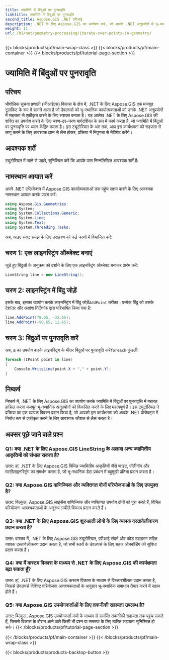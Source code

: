 ```yaml
---
title: ज्यामिति में बिंदुओं पर पुनरावृति
linktitle: ज्यामिति में बिंदुओं पर पुनरावृति
second_title: Aspose.GIS .NET एपीआई
description: .NET के लिए Aspose.GIS का अन्वेषण करें, जो आपके .NET अनुप्रयोगों में भू-स्थानिक कार्यात्मकताओं के निर्बाध एकीकरण के लिए एक शक्तिशाली टूलकिट है।
weight: 11
url: /hi/net/geometry-processing/iterate-over-points-in-geometry/
---
```


{{< blocks/products/pf/main-wrap-class >}}
{{< blocks/products/pf/main-container >}}
{{< blocks/products/pf/tutorial-page-section >}}

# ज्यामिति में बिंदुओं पर पुनरावृति

## परिचय

भौगोलिक सूचना प्रणाली (जीआईएस) विकास के क्षेत्र में, .NET के लिए Aspose.GIS एक मजबूत टूलकिट के रूप में सामने आता है जो डेवलपर्स को भू-स्थानिक कार्यात्मकताओं को उनके .NET अनुप्रयोगों में सहजता से एकीकृत करने के लिए सशक्त बनाता है। यह आलेख .NET के लिए Aspose.GIS की शक्ति का उपयोग करने के लिए चरण-दर-चरण मार्गदर्शिका के रूप में कार्य करता है, जो ज्यामिति में बिंदुओं पर पुनरावृत्ति पर ध्यान केंद्रित करता है। इस ट्यूटोरियल के अंत तक, आप इस कार्यक्षमता को सहजता से लागू करने के लिए आवश्यक ज्ञान से लैस होकर, प्रक्रिया में निपुणता से नेविगेट करेंगे।

## आवश्यक शर्तें

ट्यूटोरियल में जाने से पहले, सुनिश्चित करें कि आपके पास निम्नलिखित आवश्यक शर्तें हैं:

## नामस्थान आयात करें

अपने .NET एप्लिकेशन में Aspose.GIS कार्यात्मकताओं तक पहुंच सक्षम करने के लिए आवश्यक नामस्थान आयात करके प्रारंभ करें:

```csharp
using Aspose.Gis.Geometries;
using System;
using System.Collections.Generic;
using System.Linq;
using System.Text;
using System.Threading.Tasks;
```

अब, आइए स्पष्ट समझ के लिए उदाहरण को कई चरणों में विभाजित करें:

## चरण 1: एक लाइनस्ट्रिंग ऑब्जेक्ट बनाएं

जुड़े हुए बिंदुओं के अनुक्रम को दर्शाने के लिए एक लाइनस्ट्रिंग ऑब्जेक्ट बनाकर प्रारंभ करें:

```csharp
LineString line = new LineString();
```

## चरण 2: लाइनस्ट्रिंग में बिंदु जोड़ें

 इसके बाद, इसका उपयोग करके लाइनस्ट्रिंग में बिंदु जोड़ें`AddPoint` तरीका। प्रत्येक बिंदु को उसके देशांतर और अक्षांश निर्देशांक द्वारा परिभाषित किया गया है:

```csharp
line.AddPoint(78.65, -32.65);
line.AddPoint(-98.65, 12.65);
```

## चरण 3: बिंदुओं पर पुनरावृति करें

अब, a का उपयोग करके लाइनस्ट्रिंग के भीतर बिंदुओं पर पुनरावृति करें`foreach` कुंडली:

```csharp
foreach (IPoint point in line)
{
    Console.WriteLine(point.X + "," + point.Y);
}
```

## निष्कर्ष

निष्कर्ष में, .NET के लिए Aspose.GIS का उपयोग करके ज्यामिति में बिंदुओं पर पुनरावृत्ति में महारत हासिल करना मजबूत भू-स्थानिक अनुप्रयोगों को विकसित करने के लिए महत्वपूर्ण है। इस ट्यूटोरियल ने प्रक्रिया का एक व्यापक विवरण प्रदान किया है, जो आपको इस कार्यक्षमता को आपके .NET प्रोजेक्ट्स में निर्बाध रूप से एकीकृत करने के लिए आवश्यक कौशल से लैस करता है।

## अक्सर पूछे जाने वाले प्रश्न

### Q1: क्या .NET के लिए Aspose.GIS LineString के अलावा अन्य ज्यामितीय आकृतियों को संभाल सकता है?

उत्तर: हां, .NET के लिए Aspose.GIS विभिन्न ज्यामितीय आकृतियों जैसे प्वाइंट, पॉलीगॉन और मल्टीलाइनस्ट्रिंग का समर्थन करता है, जो भू-स्थानिक डेटा प्रबंधन में बहुमुखी प्रतिभा प्रदान करता है।

### Q2: क्या Aspose.GIS वाणिज्यिक और व्यक्तिगत दोनों परियोजनाओं के लिए उपयुक्त है?

उत्तर: बिल्कुल, Aspose.GIS लाइसेंस वाणिज्यिक और व्यक्तिगत उपयोग दोनों को पूरा करते हैं, विभिन्न परियोजना आवश्यकताओं के अनुरूप लचीले विकल्प प्रदान करते हैं।

### Q3: क्या .NET के लिए Aspose.GIS शुरुआती लोगों के लिए व्यापक दस्तावेज़ीकरण प्रदान करता है?

उत्तर: वास्तव में, .NET के लिए Aspose.GIS ट्यूटोरियल, एपीआई संदर्भ और कोड उदाहरण सहित व्यापक दस्तावेज़ीकरण प्रदान करता है, जो सभी स्तरों के डेवलपर्स के लिए सहज ऑनबोर्डिंग की सुविधा प्रदान करता है।

### Q4: क्या मैं कस्टम विकास के माध्यम से .NET के लिए Aspose.GIS की कार्यक्षमता बढ़ा सकता हूँ?

उत्तर: हां, .NET के लिए Aspose.GIS कस्टम विकास के माध्यम से विस्तारशीलता प्रदान करता है, जिससे डेवलपर्स विशिष्ट परियोजना आवश्यकताओं के अनुसार भू-स्थानिक समाधान तैयार करने में सक्षम होते हैं।

### Q5: क्या Aspose.GIS उपयोगकर्ताओं के लिए तकनीकी सहायता उपलब्ध है?

उत्तर: बिल्कुल, Aspose.GIS उपयोगकर्ता मंचों के माध्यम से समर्पित तकनीकी सहायता तक पहुंच सकते हैं, जिससे विकास के दौरान आने वाले किसी भी प्रश्न या समस्या के लिए त्वरित सहायता सुनिश्चित हो सके।
{{< /blocks/products/pf/tutorial-page-section >}}

{{< /blocks/products/pf/main-container >}}
{{< /blocks/products/pf/main-wrap-class >}}

{{< blocks/products/products-backtop-button >}}
